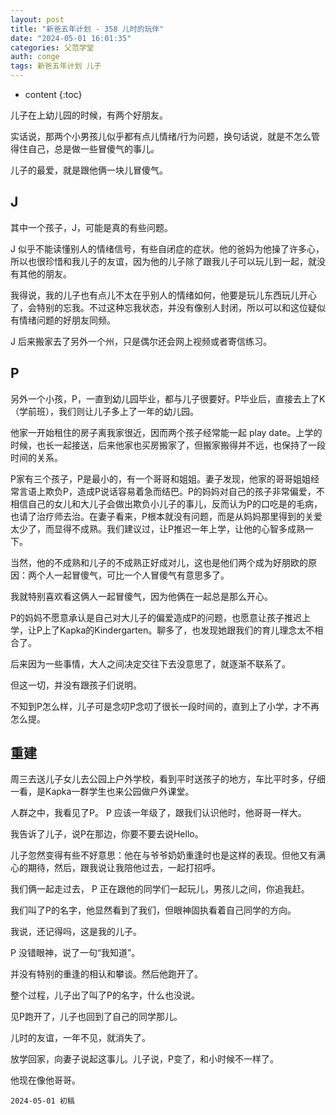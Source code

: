 ```yaml
---
layout: post
title: "新爸五年计划 - 358 儿时的玩伴"
date: "2024-05-01 16:01:35"
categories: 父范学堂
auth: conge
tags: 新爸五年计划 儿子 
---
```

* content
{:toc}

儿子在上幼儿园的时候，有两个好朋友。

实话说，那两个小男孩儿似乎都有点儿情绪/行为问题，换句话说，就是不怎么管得住自己，总是做一些冒傻气的事儿。

儿子的最爱，就是跟他俩一块儿冒傻气。



## J

其中一个孩子，J，可能是真的有些问题。

J 似乎不能读懂别人的情绪信号，有些自闭症的症状。他的爸妈为他操了许多心，所以也很珍惜和我儿子的友谊，因为他的儿子除了跟我儿子可以玩儿到一起，就没有其他的朋友。

我得说，我的儿子也有点儿不太在乎别人的情绪如何，他要是玩儿东西玩儿开心了，会特别的忘我。不过这种忘我状态，并没有像别人封闭，所以可以和这位疑似有情绪问题的好朋友同频。

J 后来搬家去了另外一个州，只是偶尔还会网上视频或者寄信练习。

## P

另外一个小孩，P，一直到幼儿园毕业，都与儿子很要好。P毕业后，直接去上了K（学前班），我们则让儿子多上了一年的幼儿园。

他家一开始租住的房子离我家很近，因而两个孩子经常能一起 play date。上学的时候，也长一起接送，后来他家也买房搬家了，但搬家搬得并不远，也保持了一段时间的关系。

P家有三个孩子，P是最小的，有一个哥哥和姐姐。妻子发现，他家的哥哥姐姐经常言语上欺负P，造成P说话容易着急而结巴。P的妈妈对自己的孩子非常偏爱，不相信自己的女儿和大儿子会做出欺负小儿子的事儿，反而认为P的口吃是的毛病，也请了治疗师去治。在妻子看来，P根本就没有问题，而是从妈妈那里得到的关爱太少了，而显得不成熟。我们建议过，让P推迟一年上学，让他的心智多成熟一下。

当然，他的不成熟和儿子的不成熟正好成对儿，这也是他们两个成为好朋欧的原因：两个人一起冒傻气，可比一个人冒傻气有意思多了。

我就特别喜欢看这俩人一起冒傻气，因为他俩在一起总是那么开心。

P的妈妈不愿意承认是自己对大儿子的偏爱造成P的问题，也愿意让孩子推迟上学，让P上了Kapka的Kindergarten。聊多了，也发现她跟我们的育儿理念太不相合了。

后来因为一些事情，大人之间决定交往下去没意思了，就逐渐不联系了。

但这一切，并没有跟孩子们说明。

不知到P怎么样，儿子可是念叨P念叨了很长一段时间的，直到上了小学，才不再怎么提。

## 重建

周三去送儿子女儿去公园上户外学校，看到平时送孩子的地方，车比平时多，仔细一看，是Kapka一群学生也来公园做户外课堂。

人群之中，我看见了P。 P 应该一年级了，跟我们认识他时，他哥哥一样大。

我告诉了儿子，说P在那边，你要不要去说Hello。

儿子忽然变得有些不好意思：他在与爷爷奶奶重逢时也是这样的表现。但他又有满心的期待，然后，跟我说让我陪他过去，一起打招呼。

我们俩一起走过去， P 正在跟他的同学们一起玩儿，男孩儿之间，你追我赶。

我们叫了P的名字，他显然看到了我们，但眼神固执看着自己同学的方向。

我说，还记得吗，这是我的儿子。

P 没错眼神，说了一句“我知道”。

并没有特别的重逢的相认和攀谈。然后他跑开了。

整个过程，儿子出了叫了P的名字，什么也没说。

见P跑开了，儿子也回到了自己的同学那儿。

儿时的友谊，一年不见，就消失了。

放学回家，向妻子说起这事儿。儿子说，P变了，和小时候不一样了。

他现在像他哥哥。

```
2024-05-01 初稿 
```
